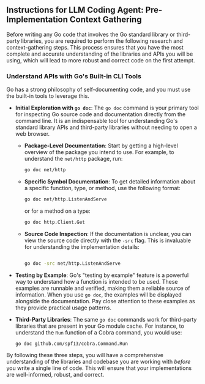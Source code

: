 ## Instructions for LLM Coding Agent: Pre-Implementation Context Gathering

Before writing any Go code that involves the Go standard library or third-party libraries, you are required to perform the following research and context-gathering steps. This process ensures that you have the most complete and accurate understanding of the libraries and APIs you will be using, which will lead to more robust and correct code on the first attempt.

### Understand APIs with Go's Built-in CLI Tools

Go has a strong philosophy of self-documenting code, and you must use the built-in tools to leverage this.

*   **Initial Exploration with `go doc`**: The `go doc` command is your primary tool for inspecting Go source code and documentation directly from the command line. It is an indispensable tool for understanding Go's standard library APIs and third-party libraries without needing to open a web browser.
    *   **Package-Level Documentation**: Start by getting a high-level overview of the package you intend to use. For example, to understand the `net/http` package, run:
        ```bash
        go doc net/http
        ```
    *   **Specific Symbol Documentation**: To get detailed information about a specific function, type, or method, use the following format:
        ```bash
        go doc net/http.ListenAndServe
        ```
        or for a method on a type:
        ```bash
        go doc http.Client.Get
        ```
    *   **Source Code Inspection**: If the documentation is unclear, you can view the source code directly with the `-src` flag. This is invaluable for understanding the implementation details:
        ```bash

        go doc -src net/http.ListenAndServe
        ```

*   **Testing by Example**: Go's "testing by example" feature is a powerful way to understand how a function is intended to be used. These examples are runnable and verified, making them a reliable source of information. When you use `go doc`, the examples will be displayed alongside the documentation. Pay close attention to these examples as they provide practical usage patterns.

*   **Third-Party Libraries**: The same `go doc` commands work for third-party libraries that are present in your Go module cache. For instance, to understand the `Run` function of a Cobra command, you would use:
    ```bash
    go doc github.com/spf13/cobra.Command.Run
    ```

By following these three steps, you will have a comprehensive understanding of the libraries and codebase you are working with *before* you write a single line of code. This will ensure that your implementations are well-informed, robust, and correct.